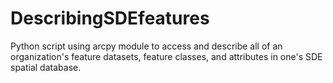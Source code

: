 # DescribingSDEfeatures
Python script using arcpy module to access and describe all of an organization's feature datasets, feature classes, and attributes in one's SDE spatial database. 

